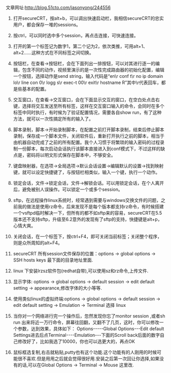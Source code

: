 文章网址:http://blog.51cto.com/jasonyong/244556

1. 打开secureCRT，按alt+b，可以调出快速启动栏，我相信secureCRT的忠实用户，都会保存一堆的sessions。

2. 按ctrl，可以同时选中多个session，再点击连接，可快速连接。

3. 打开的第一个标签记为数字1，第二个记为2，依次类推，可用alt+1、alt+2……这种方式在不同标签之间切换。

4. 按钮栏，在查看->按钮栏，会在下面列出一排按钮，可以对其进行逐一的编辑，包含不同的动作，视频里演示的是一次性完成路由器的初始化配置，编辑一个按钮，选择动作是send string，输入代码是“en\r conf t\r no ip domain lo\r line con 0\r logg s\r exec-t 00\r exit\r hostname R”其中\r代表回车，都是些基本的配置。

5. 交互窗口，在查看->交互窗口，会在下面显示交互的窗口，在空白处点击右键，选择将交互发送至所有标签，这样在交互窗口输入的命令，会同时在多个标签中同时执行，有时候为了验证配置情况，需要各自show run，有了这种方法，就可以一次性搞定所有的输入了。

6. 脚本录制，脚本->开始录制脚本，在配置之前打开脚本录制，结束后停止脚本录制，保存成一个脚本文件，关闭软件后，重新打开执行之前的脚本，相当于由机器自动完成了之前的所有配置。我个人习惯于将繁琐的输入密码的过程录制一份脚本，每次启动会话执行该脚本直接进入到conf模式下，不过这样的缺点是，密码将以明文形式保存在脚本中，不够安全。

7. 键盘映射器，在选项->全局选项->默认会话设置->编辑默认的设置->找到映射键，就可以设定快捷键了，与按钮栏相类似，输入一个键，执行一个动作。

8. 锁定会话，文件->锁定会话，文件->解锁会话。可以用锁定会话，在个人离开后，避免被别人误操作。可以锁定一个或多个session。

9. sftp，在远程操作linux系统时，经常遇到需要与windows交换文件的问题，之前我的做法是使用rz命令，后来发现不是每个版本都支持rz命令，有时候搭建一个vsftpd临时解决一下，但所有的都不如sftp来的容易，secureCRT在5.5版本还不支持sftp，升级至6.2意外的发现有了sftp的支持，快捷键是alt+p，心情大爽。

10. 关闭会话，在一个标签下，按ctrl+F4，即可关闭当前标签；关闭整个程序，则是众所周知的alt+F4。

11. secureCRT 所有session文件保存的位置：options -> global options -> SSH hosts keys 最下面的目录地址里面.

12. linux 下安装lrzsz软件包(redhat自带),可以使用sz和rz命令,上传文件.

13. 显示字体: options -> global options -> default session -> edit default setting -> appearance,修改字体的大小等等.

14. 使用类似linux的虚拟终端:options -> global options -> default session -> edit default setting -> Emulation -> Terminal 选择 linux

15. 当你对一个网络进行完一个操作后，忽然发现你忘了monitor session ,或者sh run 出来将近一万行命令，屏幕往回翻，又翻不了几页，这时，你可以修改一个参数，达到效果，具体如下： Options-----Global Options---Edit default Settings进去后点Terminal----Emulation---下面的Scroll back后面的数字自己修改好了，比如我选了10000，你也可以选更大的，再点OK

16. 鼠标框选复制,右击就粘贴,putty也有这个功能.这个功能有的人刚用的时候可能很不喜欢.但是用用之后就会觉得很好用.安装之后第一次回让你选择,如果没有的话,可以在Global Options -> Terminal -> Mouse 这里改.
